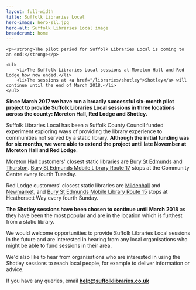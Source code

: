 ```yaml
---
layout: full-width
title: Suffolk Libraries Local
hero-image: hero-sll.jpg
hero-alt: Suffolk Libraries Local image
breadcrumb: home
---
```


<div class="{% include /c/generic-panel.html %}">

	<p><strong>The pilot period for Suffolk Libraries Local is coming to an end:</strong></p>

	<ul>
		<li>The Suffolk Libraries Local sessions at Moreton Hall and Red Lodge how now ended.</li>
		<li>The sessions at <a href="/libraries/shotley">Shotley</a> will continue until the end of March 2018.</li>
	</ul>

</div>

**Since March 2017 we have run a broadly successful six-month pilot project to provide Suffolk Libraries Local sessions in three locations across the county: Moreton Hall, Red Lodge and Shotley.**

Suffolk Libraries Local has been a Suffolk County Council funded experiment exploring ways of providing the library experience to communities not served by a static library. **Although the initial funding was for six months, we were able to extend the project until late November at Moreton Hall and Red Lodge**.

Moreton Hall customers' closest static libraries are [Bury St Edmunds](/libraries/bury-st-edmunds-library) and [Thurston](/libraries/thurston-library/). [Bury St Edmunds Mobile Library Route 17](/mobiles-home/bury-st-edmunds-mobile-library-route-17/) stops at the Community Centre every fourth Tuesday.

Red Lodge customers' closest static libraries are [Mildenhall](/libraries/mildenhall-library/) and [Newmarket](/libraries/newmarket-library/), and [Bury St Edmunds Mobile Library Route 15](/mobiles-home/bury-st-edmunds-mobile-library-route-15/) stops at Heathersett Way every fourth Sunday.

**The Shotley sessions have been chosen to continue until March 2018** as they have been the most popular and are in the location which is furthest from a static library.

We would welcome opportunities to provide Suffolk Libraries Local sessions in the future and are interested in hearing from any local organisations who might be able to fund sessions in their area.

We'd also like to hear from organisations who are interested in using the Shotley sessions to reach local people, for example to deliver information or advice.

If you have any queries, email **help@suffolklibraries.co.uk**

